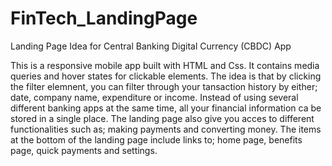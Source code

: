 # FinTech_LandingPage
Landing Page Idea for Central Banking Digital Currency (CBDC) App 

This is a responsive mobile app built with HTML and Css. 
It contains media queries and hover states for clickable elements.
The idea is that by clicking the filter elemnent, you can filter through your tansaction history by either; date, company name, expenditure or income. 
Instead of using several different banking apps at the same time, all your financial information ca be stored in a single place. The landing page
also give you acces to different functionalities such as; making payments and converting money.
The items at the bottom of the landing page include links to; home page, benefits page, quick payments and settings.
